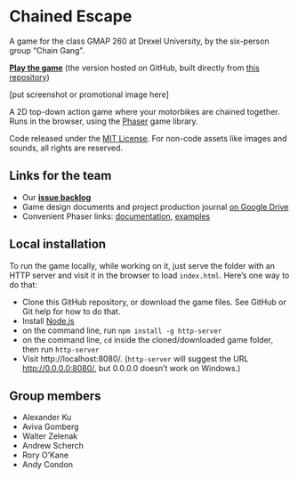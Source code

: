 # Chained Escape

A game for the class GMAP 260 at Drexel University, by the six-person group “Chain Gang”.

**[Play the game](http://drexel-gmap-260-chain-gang.github.io/chained-escape/)** (the version hosted on GitHub, built directly from [this repository](https://github.com/drexel-gmap-260-chain-gang/chained-escape))

[put screenshot or promotional image here]

A 2D top-down action game where your motorbikes are chained together. Runs in the browser, using the [Phaser](http://phaser.io/) game library.

Code released under the [MIT License](http://opensource.org/licenses/MIT). For non-code assets like images and sounds, all rights are reserved.

## Links for the team

- Our **[issue backlog](https://waffle.io/drexel-gmap-260-chain-gang/chained-escape)**
- Game design documents and project production journal [on Google Drive](https://drive.google.com/#folders/0B6QNP3NaM-wCREM4VG94Q3pzQ0k)
- Convenient Phaser links: [documentation](http://docs.phaser.io/), [examples](http://examples.phaser.io/)

## Local installation

To run the game locally, while working on it, just serve the folder with an HTTP server and visit it in the browser to load `index.html`. Here’s one way to do that:

* Clone this GitHub repository, or download the game files. See GitHub or Git help for how to do that.
* Install [Node.js](http://nodejs.org/)
* on the command line, run `npm install -g http-server`
* on the command line, `cd` inside the cloned/downloaded game folder, then run `http-server`
* Visit http://localhost:8080/. (`http-server` will suggest the URL http://0.0.0.0:8080/, but 0.0.0.0 doesn’t work on Windows.)

## Group members

* Alexander Ku
* Aviva Gomberg
* Walter Zelenak
* Andrew Scherch
* Rory O’Kane
* Andy Condon
